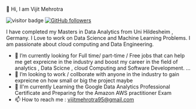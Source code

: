 👋 Hi, I am Vijit Mehrotra 

![visitor badge](https://visitor-badge.glitch.me/badge?page_id=jwenjian.visitor-badge) [![GitHub followers](https://img.shields.io/github/followers/Naereen.svg?style=social&label=Follow&maxAge=2592000)](https://github.com/Naereen?tab=followers)

I have completed my Masters in Data Analytics from Uni Hildesheim , Germany. I  Love to work on Data Science and Machine Learning Problems. I am passionate  about cloud computing and Data Engineering. 
- 🌱 I’m currently looking for Full time/ part-time / Free jobs that can help me get expreicne in the industry and boost my career in the field of analytics , Data Scicne , cloud Computing and Software Development. ...
- 💞️ I’m looking to work / collborate with anyone in the industry to gain expreicne on how small or big the project maybe
- 👀 II'm currently Learning the Google Data Analytics Professional Certificate and Preparing for the Amazon AWS practitioner Exam
- 📫 How to reach me : vijitmehrotra95@gmail.com

<!---
vijitVM/vijitVM is a ✨ special ✨ repository because its `README.md` (this file) appears on your GitHub profile.
You can click the Preview link to take a look at your changes.
--->

